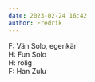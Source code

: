```yaml
---
date: 2023-02-24 16:42
author: Fredrik
---
```

F: Vän Solo, egenkär   
H: Fun Solo   
H: rolig   
F: Han Zulu   
